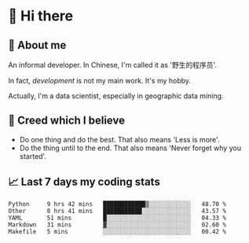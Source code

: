 # 👋 Hi there

## :speech_balloon: About me

An informal developer. In Chinese, I'm called it as '野生的程序员'.

In fact, _development_ is not my main work. It's my hobby.

Actually, I'm a data scientist, especially in geographic data mining.

## :see_no_evil: Creed which I believe

- Do one thing and do the best. That also means 'Less is more'.
- Do the thing until to the end. That also means 'Never forget why you started'.

## :chart_with_upwards_trend: Last 7 days my coding stats

<!--START_SECTION:waka-->
```text
Python     9 hrs 42 mins   ████████████▒░░░░░░░░░░░░   48.70 % 
Other      8 hrs 41 mins   ███████████░░░░░░░░░░░░░░   43.57 % 
YAML       51 mins         █░░░░░░░░░░░░░░░░░░░░░░░░   04.33 % 
Markdown   31 mins         ▓░░░░░░░░░░░░░░░░░░░░░░░░   02.60 % 
Makefile   5 mins          ░░░░░░░░░░░░░░░░░░░░░░░░░   00.42 % 
```
<!--END_SECTION:waka-->
